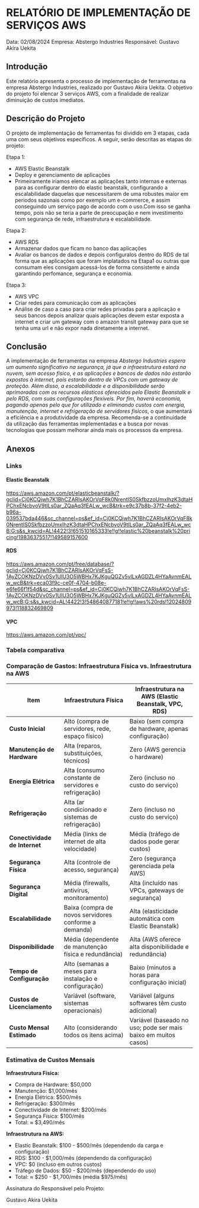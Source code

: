 # RELATÓRIO DE IMPLEMENTAÇÃO DE SERVIÇOS AWS

Data: 02/08/2024
Empresa: Abstergo Industries 
Responsável: Gustavo Akira Uekita

## Introdução
Este relatório apresenta o processo de implementação de ferramentas na empresa Abstergo Industries, realizado por Gustavo Akira Uekita. O objetivo do projeto foi elencar 3 serviços AWS, com a finalidade de realizar diminuição de custos imediatos.

## Descrição do Projeto
O projeto de implementação de ferramentas foi dividido em 3 etapas, cada uma com seus objetivos específicos. A seguir, serão descritas as etapas do projeto:

Etapa 1: 
- AWS Elastic Beanstalk
- Deploy e gerenciamento de aplicações
- Primeiramente iriamos elencar as aplicações tanto internas e externas para as configurar dentro do elastic beanstalk, configurando a escalabilidade daquelas que nescessitarem de uma robustes maior em periodos sazonais como por exemplo um e-commerce, e assim conseguindo um serviço pago de acordo com o uso.Com isso se ganha tempo, pois não se teria a parte de preocupação e nem investimento com segurança de rede, infraestrutura e escalabilidade.

Etapa 2: 
- AWS RDS
- Armazenar dados que ficam no banco das aplicações
- Avaliar os bancos de dados e depois configuralos dentro do RDS de tal forma que as aplicações que foram implatados na Etapa1 ou outras que consumam eles consigam acessá-los de forma consistente e ainda garantindo perfomance, segurança e economia.

Etapa 3: 
- AWS VPC
- Criar redes para comunicação com as aplicações
- Análise de caso a caso para criar redes privadas para a aplicação e seus bancos depois analizar quais aplicações devem estar exposta a internet e criar um gateway com o amazon transit gateway para que se tenha uma url e não expor nada diretamente a internet.



## Conclusão
A implementação de ferramentas na empresa *Abstergo Industries espera um aumento significativo na segurança, já que a infraestrutura estará na nuvem, sem acesso físico, e as aplicações e bancos de dados não estarão expostos à internet, pois estarão dentro de VPCs com um gateway de proteção. Além disso, a escalabilidade e a disponibilidade serão aprimoradas com os recursos elásticos oferecidos pelo Elastic Beanstalk e pelo RDS, com suas configurações flexíveis. Por fim, haverá economia, pagando apenas pelo que for utilizado e eliminando custos com energia, manutenção, internet e refrigeração de servidores físicos*, o que aumentará a eficiência e a produtividade da empresa. Recomenda-se a continuidade da utilização das ferramentas implementadas e a busca por novas tecnologias que possam melhorar ainda mais os processos da empresa.

## Anexos
### Links
#### Elastic Beanstalk
https://aws.amazon.com/pt/elasticbeanstalk/?gclid=Cj0KCQjwh7K1BhCZARIsAKOrVqF8k0NrentIS0SkfbzzoUmxIhzK3dtaHPChxENcbvoV9tILs0ar_ZQaAq3fEALw_wcB&trk=e9c37b8b-37f2-4eb2-b96a-039537bda446&sc_channel=ps&ef_id=Cj0KCQjwh7K1BhCZARIsAKOrVqF8k0NrentIS0SkfbzzoUmxIhzK3dtaHPChxENcbvoV9tILs0ar_ZQaAq3fEALw_wcB:G:s&s_kwcid=AL!4422!3!651510165333!e!!g!!elastic%20beanstalk%20pricing!19836375517!149589157600
#### RDS
https://aws.amazon.com/pt/free/database/?gclid=Cj0KCQjwh7K1BhCZARIsAKOrVqFsS-1AyZCOKNzDVv0Sv1UIU3O5WBHx7KJKguQGZy5vlLxAGDZL4HYaAvnmEALw_wcB&trk=eca03f9c-ce0f-4704-b08e-e6fe66f1f54d&sc_channel=ps&ef_id=Cj0KCQjwh7K1BhCZARIsAKOrVqFsS-1AyZCOKNzDVv0Sv1UIU3O5WBHx7KJKguQGZy5vlLxAGDZL4HYaAvnmEALw_wcB:G:s&s_kwcid=AL!4422!3!548640877181!e!!g!!aws%20rds!12024809973!118832469809
#### VPC
https://aws.amazon.com/pt/vpc/

### Tabela comparativa
### Comparação de Gastos: Infraestrutura Física vs. Infraestrutura na AWS

| **Item**                    | **Infraestrutura Física**                             | **Infraestrutura na AWS (Elastic Beanstalk, VPC, RDS)** |
|-----------------------------|------------------------------------------------------|-------------------------------------------------------|
| **Custo Inicial**           | Alto (compra de servidores, rede, espaço físico)     | Baixo (sem compra de hardware, apenas configuração)   |
| **Manutenção de Hardware**  | Alta (reparos, substituições, técnicos)              | Zero (AWS gerencia o hardware)                        |
| **Energia Elétrica**        | Alta (consumo constante de servidores e refrigeração)| Zero (incluso no custo do serviço)                    |
| **Refrigeração**            | Alta (ar condicionado e sistemas de refrigeração)    | Zero (incluso no custo do serviço)                    |
| **Conectividade de Internet**| Média (links de internet de alta velocidade)        | Média (tráfego de dados pode gerar custos)            |
| **Segurança Física**        | Alta (controle de acesso, segurança)                 | Zero (segurança gerenciada pela AWS)                  |
| **Segurança Digital**       | Média (firewalls, antivírus, monitoramento)          | Alta (incluído nas VPCs, gateways de segurança)       |
| **Escalabilidade**          | Baixa (compra de novos servidores conforme a demanda)| Alta (elasticidade automática com Elastic Beanstalk)  |
| **Disponibilidade**         | Média (dependente de manutenção física e redundância)| Alta (AWS oferece alta disponibilidade e redundância) |
| **Tempo de Configuração**   | Alto (semanas a meses para instalação e configuração)| Baixo (minutos a horas para configuração inicial)     |
| **Custos de Licenciamento** | Variável (software, sistemas operacionais)           | Variável (alguns softwares têm custo adicional)       |
| **Custo Mensal Estimado**   | Alto (considerando todos os itens acima)             | Variável (baseado no uso; pode ser mais baixo em muitos casos)|

### Estimativa de Custos Mensais

**Infraestrutura Física:**
- Compra de Hardware: $50,000
- Manutenção: $1,000/mês
- Energia Elétrica: $500/mês
- Refrigeração: $300/mês
- Conectividade de Internet: $200/mês
- Segurança Física: $100/mês
- Total: ≈ $3,490/mês

**Infraestrutura na AWS:**
- Elastic Beanstalk: $100 - $500/mês (dependendo da carga e configuração)
- RDS: $100 - $1,000/mês (dependendo da configuração)
- VPC: $0 (incluso em outros custos)
- Tráfego de Dados: $50 - $200/mês (dependendo do uso)
- Total: ≈ $250 - $1,700/mês (média $975/mês)


Assinatura do Responsável pelo Projeto:

Gustavo Akira Uekita